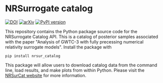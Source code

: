 # NRSurrogate catalog
[![DOI](https://zenodo.org/badge/DOI/10.5281/zenodo.8115310.svg)](https://doi.org/10.5281/zenodo.8115310)
[![arXiv](https://img.shields.io/badge/arXiv-2309.14473-b31b1b.svg)](https://arxiv.org/abs/2309.14473)
[![PyPI version](https://badge.fury.io/py/nrsur-catalog.svg)](https://badge.fury.io/py/nrsur-catalog)

This repository contains the Python package source code for the NRSurrogate Catalog API. This is a catalog of posterior samples associated with the paper "Analysis of GWTC-3 with fully precessing numerical relativity surrogate models". Install the package with
```
pip install nrsur_catalog
```

This package will allow users to download catalog data from the command line, load results, and make plots from within Python.  Please visit the [NRSurCat website](https://nrsur-catalog.github.io/NRSurCat-1/intro.html) for more information.
